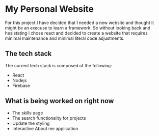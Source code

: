 # My Personal Website

For this project I have decided that I needed a new website and thought it might be an execuse to learn a framework. So without looking back and hesistating I chose react and decided to create a website that requires minimal maintenance and minimal literal code adjustments.

## The tech stack

The current tech stack is composed of the following:

- React
- Nodejs
- Firebase

## What is being worked on right now

- The skills page
- The search functionality for projects
- Update the styling
- Interactive About me application